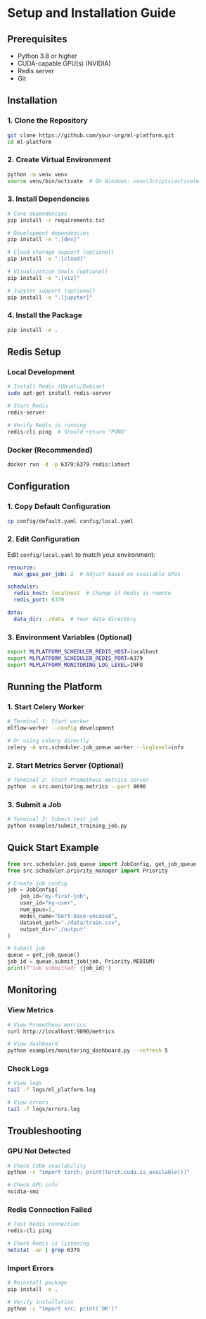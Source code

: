 # Setup and Installation Guide

## Prerequisites

- Python 3.8 or higher
- CUDA-capable GPU(s) (NVIDIA)
- Redis server
- Git

## Installation

### 1. Clone the Repository

```bash
git clone https://github.com/your-org/ml-platform.git
cd ml-platform
```

### 2. Create Virtual Environment

```bash
python -m venv venv
source venv/bin/activate  # On Windows: venv\Scripts\activate
```

### 3. Install Dependencies

```bash
# Core dependencies
pip install -r requirements.txt

# Development dependencies
pip install -e ".[dev]"

# Cloud storage support (optional)
pip install -e ".[cloud]"

# Visualization tools (optional)
pip install -e ".[viz]"

# Jupyter support (optional)
pip install -e ".[jupyter]"
```

### 4. Install the Package

```bash
pip install -e .
```

## Redis Setup

### Local Development

```bash
# Install Redis (Ubuntu/Debian)
sudo apt-get install redis-server

# Start Redis
redis-server

# Verify Redis is running
redis-cli ping  # Should return "PONG"
```

### Docker (Recommended)

```bash
docker run -d -p 6379:6379 redis:latest
```

## Configuration

### 1. Copy Default Configuration

```bash
cp config/default.yaml config/local.yaml
```

### 2. Edit Configuration

Edit `config/local.yaml` to match your environment:

```yaml
resource:
  max_gpus_per_job: 2  # Adjust based on available GPUs

scheduler:
  redis_host: localhost  # Change if Redis is remote
  redis_port: 6379

data:
  data_dir: ./data  # Your data directory
```

### 3. Environment Variables (Optional)

```bash
export MLPLATFORM_SCHEDULER_REDIS_HOST=localhost
export MLPLATFORM_SCHEDULER_REDIS_PORT=6379
export MLPLATFORM_MONITORING_LOG_LEVEL=INFO
```

## Running the Platform

### 1. Start Celery Worker

```bash
# Terminal 1: Start worker
mlflow-worker --config development

# Or using celery directly
celery -A src.scheduler.job_queue worker --loglevel=info
```

### 2. Start Metrics Server (Optional)

```bash
# Terminal 2: Start Prometheus metrics server
python -m src.monitoring.metrics --port 9090
```

### 3. Submit a Job

```bash
# Terminal 3: Submit test job
python examples/submit_training_job.py
```

## Quick Start Example

```python
from src.scheduler.job_queue import JobConfig, get_job_queue
from src.scheduler.priority_manager import Priority

# Create job config
job = JobConfig(
    job_id="my-first-job",
    user_id="my-user",
    num_gpus=1,
    model_name="bert-base-uncased",
    dataset_path="./data/train.csv",
    output_dir="./output"
)

# Submit job
queue = get_job_queue()
job_id = queue.submit_job(job, Priority.MEDIUM)
print(f"Job submitted: {job_id}")
```

## Monitoring

### View Metrics

```bash
# View Prometheus metrics
curl http://localhost:9090/metrics

# View dashboard
python examples/monitoring_dashboard.py --refresh 5
```

### Check Logs

```bash
# View logs
tail -f logs/ml_platform.log

# View errors
tail -f logs/errors.log
```

## Troubleshooting

### GPU Not Detected

```bash
# Check CUDA availability
python -c "import torch; print(torch.cuda.is_available())"

# Check GPU info
nvidia-smi
```

### Redis Connection Failed

```bash
# Test Redis connection
redis-cli ping

# Check Redis is listening
netstat -an | grep 6379
```

### Import Errors

```bash
# Reinstall package
pip install -e .

# Verify installation
python -c "import src; print('OK')"
```


